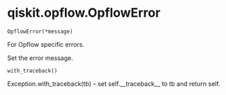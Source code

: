 # qiskit.opflow\.OpflowError

<span id="undefined" />

`OpflowError(*message)`

For Opflow specific errors.

Set the error message.

<span id="undefined" />

`with_traceback()`

Exception.with\_traceback(tb) – set self.\_\_traceback\_\_ to tb and return self.
